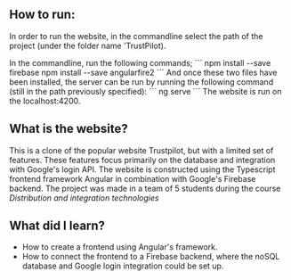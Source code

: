 ## How to run:
In order to run the website, in the commandline select the path of the project (under the folder name 'TrustPilot).

In the commandline, run the following commands;
´´´
npm install --save firebase
npm install --save angularfire2 
´´´
And once these two files have been installed, the server can be run by running the following command (still in the path previously specified):
´´´
ng serve
´´´
The website is run on the localhost:4200. 

## What is the website?
This is a clone of the popular website Trustpilot, but with a limited set of features. These features focus primarily on the database and integration with Google's login API.
The website is constructed using the Typescript frontend framework Angular in combination with Google's Firebase backend.
The project was made in a team of 5 students during the course *Distribution and integration technologies*

## What did I learn?
* How to create a frontend using Angular's framework. 
* How to connect the frontend to a Firebase backend, where the noSQL database and Google login integration could be set up.  
